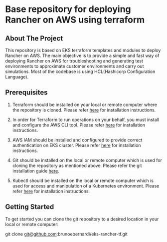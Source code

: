 # Base repository for deploying Rancher on AWS using terraform

## About The Project

This repository is based on EKS terraform templates and modules to deploy Rancher on AWS. The main objective is to provide a simple and fast way of deploying Rancher on AWS for troubleshooting and generating test environments to approximate customer environments and carry out simulations. Most of the codebase is using HCL(Hashicorp Configuration Language).


## Prerequisites
   
1. Terraform should be installed on your local or remote computer where the repository is cloned. Please refer [here](https://developer.hashicorp.com/terraform/tutorials/aws-get-started/install-cli) for installation instructions.

2. In order for Terraform to run operations on your behalf, you must install and configure the AWS CLI tool. Please refer [here](https://docs.aws.amazon.com/cli/latest/userguide/getting-started-install.html#getting-started-install-instructions) for installation instructions.

3. AWS IAM should be installed and configured to provide correct authentication on EKS cluster. Please refer [here](https://docs.aws.amazon.com/eks/latest/userguide/install-aws-iam-authenticator.html) for installation instructions.

4. Git should be installed on the local or remote computer which is used for cloning the repository as mentioned above. Please refer the git installation guide [here](https://github.com/git-guides/install-git).
   
5. Kubectl should be installed on the local or remote computer which is used for access and manipulation of a Kubernetes environment. Please refer [here](https://kubernetes.io/docs/tasks/tools/) for installation instructions.



## Getting Started

To get started you can clone the git repository to a desired location in your local or remote computer:

git clone git@github.com:brunoebernardi/eks-rancher-tf.git
